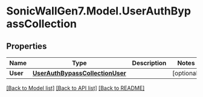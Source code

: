 # SonicWallGen7.Model.UserAuthBypassCollection

## Properties

Name | Type | Description | Notes
------------ | ------------- | ------------- | -------------
**User** | [**UserAuthBypassCollectionUser**](UserAuthBypassCollectionUser.md) |  | [optional] 

[[Back to Model list]](../README.md#documentation-for-models) [[Back to API list]](../README.md#documentation-for-api-endpoints) [[Back to README]](../README.md)

